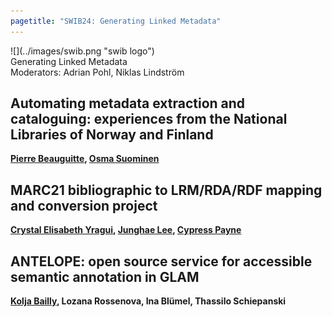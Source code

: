 ```yaml
---
pagetitle: "SWIB24: Generating Linked Metadata"
---
```



<div id="top">
<div class="column left">![](../images/swib.png "swib logo")</div>
<div class="column middle">Generating Linked Metadata</div>
<div id="countdown" class="column right"></div>
</div>

<div id="prog">
<div>Moderators: Adrian Pohl, Niklas Lindström</div>

    



## Automating metadata extraction and cataloguing: experiences from the National Libraries of Norway and Finland

<b><u>Pierre Beauguitte</u>, <u>Osma Suominen</u></b>



## MARC21 bibliographic to LRM/RDA/RDF mapping and conversion project

<b><u>Crystal Elisabeth Yragui</u>, <u>Junghae Lee</u>, <u>Cypress Payne</u></b>



## ANTELOPE: open source service for accessible semantic annotation in GLAM

<b><u>Kolja Bailly</u>, Lozana Rossenova, Ina Blümel, Thassilo Schiepanski</b>



</div>



<script src="../scripts/moment.min.js"></script>
<script>
  var startDate = moment.utc("2024-11-26T14:00:00");

  var x = setInterval(function() {
    var now = moment();
    var t = startDate - now;

    var days = Math.floor( t / ( 1000 * 60 * 60 * 24 ));
    var hours = Math.floor((t%(1000 * 60 * 60 * 24))/(1000 * 60 * 60));
    var minutes = Math.floor((t % (1000 * 60 * 60)) / (1000 * 60));
    var seconds = Math.floor((t % (1000 * 60)) / 1000);

    document.getElementById("countdown").innerHTML = days + "d "
        + hours + "h " + minutes + "m " + seconds + "s ";
    if (t < 0) {
      clearInterval(x);
      document.getElementById("countdown").innerHTML = "STARTING ...";
    }
  }, 1000);
</script>


